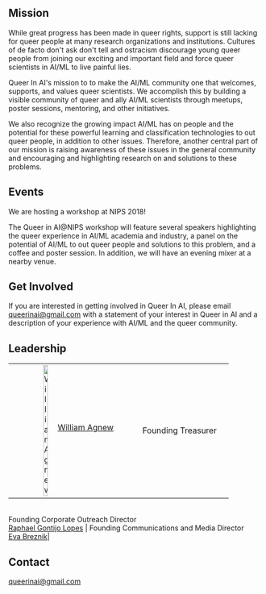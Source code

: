 ## Mission
  While great progress has been made in queer rights, support is still lacking for queer people at many research organizations and institutions. Cultures of de facto don't ask don't tell and ostracism discourage young queer people from joining our exciting and important field and force queer scientists in AI/ML to live painful lies.

  Queer In AI's mission to to make the AI/ML community one that welcomes, supports, and values queer scientists. We accomplish this by building a visible community of queer and ally AI/ML scientists through meetups, poster sessions, mentoring, and other initiatives.

We also recognize the growing impact AI/ML has on people and the potential for these powerful learning and classification technologies to out queer people, in addition to other issues. Therefore, another central part of our mission is raising awareness of these issues in the general community and encouraging and highlighting research on and solutions to these problems.

## Events
We are hosting a workshop at NIPS 2018!

The Queer in AI@NIPS workshop will feature several speakers highlighting the queer experience in AI/ML academia and industry, a panel on the potential of AI/ML to out queer people and solutions to this problem, and a coffee and poster session. In addition, we will have an evening mixer at a nearby venue.

## Get Involved
If you are interested in getting involved in Queer In AI, please email queerinai@gmail.com with a statement of your interest in Queer in AI and a description of your experience with AI/ML and the queer community.

## Leadership
| | | |
|:-------------------------:|:-------------------------:|:-------------------------:|
|<img src="../master/assets/img/William_Agnew.jpg" alt="William Agnew" width=20% align="middle"/><a href="https://www.william-agnew.com">William Agnew</a></figcaption> | Founding Treasurer
<br>Founding Corporate Outreach Director
<br><a href="https://raphagl.com/">Raphael Gontijo Lopes</a></figcaption> |
Founding Communications and Media Director
<br><a href="http://www.it.uu.se/katalog/evabr658">Eva Breznik</a>|



## Contact
queerinai@gmail.com
